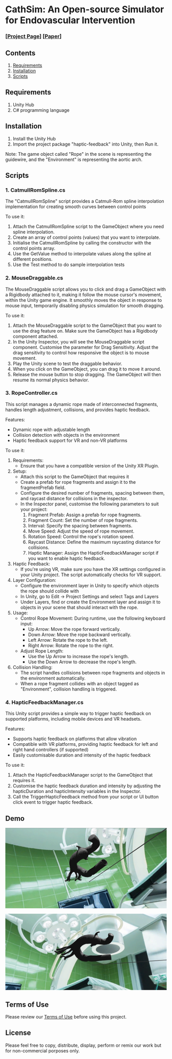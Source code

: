 # CathSim: An Open-source Simulator for Endovascular Intervention
### [[Project Page](https://RobotVisionAI.github.io/cathsim/)] [[Paper](https://arxiv.org/abs/2208.01455)]

## Contents
1. [Requirements](#requirements)
2. [Installation](#installation)
3. [Scripts](#scripts)


## Requirements
1. Unity Hub
2. C# programming language


## Installation

1. Install the Unity Hub
2. Import the project package "haptic-feedback" into Unity, then Run it.

Note: The game object called "Rope" in the scene is representing the guidewire, and the "Environment" is representing the aortic arch.


## Scripts

### 1. CatmullRomSpline.cs
The "CatmullRomSpline" script provides a Catmull-Rom spline interpolation implementation for creating smooth curves between control points

To use it:

1. Attach the CatmullRomSpline script to the GameObject where you need spline interpolation.
2. Create an array of control points (values) that you want to interpolate.
3. Initialise the CatmullRomSpline by calling the constructor with the control points array.
4. Use the GetValue method to interpolate values along the spline at different positions.
5. Use the Test method to do sample interpolation tests
   
   
### 2. MouseDraggable.cs
The MouseDraggable script allows you to click and drag a GameObject with a Rigidbody attached to it, making it follow the mouse cursor's movement, within the Unity game engine. It smoothly moves the object in response to mouse input, temporarily disabling physics simulation for smooth dragging.

To use it:

1. Attach the MouseDraggable script to the GameObject that you want to use the drag feature on. Make sure the GameObject has a Rigidbody component attached.
2. In the Unity Inspector, you will see the MouseDraggable script component. Customise the parameter for Drag Sensitivity. Adjust the drag sensitivity to control how responsive the object is to mouse movement.
3. Play the Unity scene to test the draggable behavior.
4. When you click on the GameObject, you can drag it to move it around.
5. Release the mouse button to stop dragging. The GameObject will then resume its normal physics behavior.
   

### 3. RopeController.cs
This script manages a dynamic rope made of interconnected fragments, handles length adjustment, collisions, and provides haptic feedback. 

Features: 
- Dynamic rope with adjustable length
- Collision detection with objects in the environment
- Haptic feedback support for VR and non-VR platforms

To use it:

1. Requirements:
      - Ensure that you have a compatible version of the Unity XR Plugin.
2. Setup:
      - Attach this script to the GameObject that requires it
      - Create a prefab for rope fragments and assign it to the fragmentPrefab field.
      - Configure the desired number of fragments, spacing between them, and raycast distance
        for collisions in the inspector.
      - In the Inspector panel, customise the following parameters to suit your project:
         1) Fragment Prefab: Assign a prefab for rope fragments.
         2) Fragment Count: Set the number of rope fragments.
         3) Interval: Specify the spacing between fragments.
         4) Move Speed: Adjust the speed of rope movement.
         5) Rotation Speed: Control the rope's rotation speed.
         6) Raycast Distance: Define the maximum raycasting distance for collisions.
         7) Haptic Manager: Assign the HapticFeedbackManager script if you want to enable haptic feedback.
3. Haptic Feedback:
      - If you're using VR, make sure you have the XR settings configured in your Unity
        project. The script automatically checks for VR support.
4. Layer Configuration:
      - Configure the environment layer in Unity to specify which objects the rope should collide with
      - In Unity, go to Edit -> Project Settings and select Tags and Layers
      - Under Layers, find or create the Environment layer and assign it to objects in your scene that should interact with the rope.
5. Usage:
      - Control Rope Movement:
        During runtime, use the following keyboard input:
         - Up Arrow: Move the rope forward vertically.
         - Down Arrow: Move the rope backward vertically.
         - Left Arrow: Rotate the rope to the left.
         - Right Arrow: Rotate the rope to the right.
      - Adjust Rope Length:
         - Use the Up Arrow to increase the rope's length.
         - Use the Down Arrow to decrease the rope's length. 
6. Collision Handling:
      - The script handles collisions between rope fragments and objects in the environment automatically.
      - When a rope fragment collides with an object tagged as "Environment", collision handling is triggered.


### 4. HapticFeedbackManager.cs
This Unity script provides a simple way to trigger haptic feedback on supported platforms, including mobile devices and VR headsets.

Features:
- Supports haptic feedback on platforms that allow vibration
- Compatible with VR platforms, providing haptic feedback for left and right hand controllers (if supported)
- Easily customisable duration and intensity of the haptic feedback
  
To use it:
1. Attach the HapticFeedbackManager script to the GameObject that requires it.
2. Customise the haptic feedback duration and intensity by adjusting the hapticDuration and hapticIntensity variables in the Inspector.
3. Call the TriggerHapticFeedback method from your script or UI button click event to trigger haptic feedback.

   
## Demo
![ai-vr](./ar_vr_unity_cathsim.png)

![ai-vr1](./ar_vr_unity_cathsim_1.png)


## Terms of Use

Please review our [Terms of Use](TERMS.md) before using this project.

## License

Please feel free to copy, distribute, display, perform or remix our work but for non-commercial porposes only.
